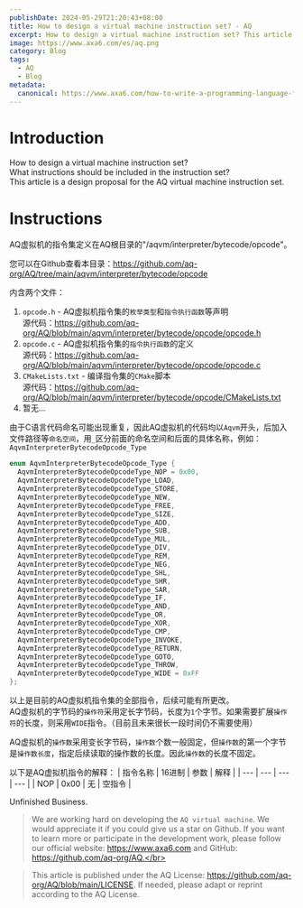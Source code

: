 ```yaml
---
publishDate: 2024-05-29T21:20:43+08:00
title: How to design a virtual machine instruction set? - AQ
excerpt: How to design a virtual machine instruction set? This article is a design proposal for the AQ virtual machine instruction set.
image: https://www.axa6.com/es/aq.png
category: Blog
tags:
  - AQ
  - Blog
metadata:
  canonical: https://www.axa6.com/how-to-write-a-programming-language-from-scratch
---
```


# Introduction
How to design a virtual machine instruction set?</br>
What instructions should be included in the instruction set?</br>
This article is a design proposal for the AQ virtual machine instruction set.</br>

# Instructions
AQ虚拟机的指令集定义在AQ根目录的"/aqvm/interpreter/bytecode/opcode"。</br>

您可以在Github查看本目录：https://github.com/aq-org/AQ/tree/main/aqvm/interpreter/bytecode/opcode</br>

内含两个文件：</br>
1. `opcode.h` - AQ虚拟机指令集的`枚举类型`和`指令执行函数`等声明</br>
源代码：https://github.com/aq-org/AQ/blob/main/aqvm/interpreter/bytecode/opcode/opcode.h
2. `opcode.c` - AQ虚拟机指令集的`指令执行函数`的定义</br>
源代码：https://github.com/aq-org/AQ/blob/main/aqvm/interpreter/bytecode/opcode/opcode.c
3. `CMakeLists.txt` - 编译指令集的`CMake`脚本</br>
源代码：https://github.com/aq-org/AQ/blob/main/aqvm/interpreter/bytecode/opcode/CMakeLists.txt
4. 暂无...</br>

由于C语言代码命名可能出现重复，因此AQ虚拟机的代码均以`Aqvm`开头，后加入文件路径等`命名空间`，用`_`区分前面的命名空间和后面的具体名称，例如：`AqvmInterpreterBytecodeOpcode_Type`</br>

```C
enum AqvmInterpreterBytecodeOpcode_Type {
  AqvmInterpreterBytecodeOpcodeType_NOP = 0x00,
  AqvmInterpreterBytecodeOpcodeType_LOAD,
  AqvmInterpreterBytecodeOpcodeType_STORE,
  AqvmInterpreterBytecodeOpcodeType_NEW,
  AqvmInterpreterBytecodeOpcodeType_FREE,
  AqvmInterpreterBytecodeOpcodeType_SIZE,
  AqvmInterpreterBytecodeOpcodeType_ADD,
  AqvmInterpreterBytecodeOpcodeType_SUB,
  AqvmInterpreterBytecodeOpcodeType_MUL,
  AqvmInterpreterBytecodeOpcodeType_DIV,
  AqvmInterpreterBytecodeOpcodeType_REM,
  AqvmInterpreterBytecodeOpcodeType_NEG,
  AqvmInterpreterBytecodeOpcodeType_SHL,
  AqvmInterpreterBytecodeOpcodeType_SHR,
  AqvmInterpreterBytecodeOpcodeType_SAR,
  AqvmInterpreterBytecodeOpcodeType_IF,
  AqvmInterpreterBytecodeOpcodeType_AND,
  AqvmInterpreterBytecodeOpcodeType_OR,
  AqvmInterpreterBytecodeOpcodeType_XOR,
  AqvmInterpreterBytecodeOpcodeType_CMP,
  AqvmInterpreterBytecodeOpcodeType_INVOKE,
  AqvmInterpreterBytecodeOpcodeType_RETURN,
  AqvmInterpreterBytecodeOpcodeType_GOTO,
  AqvmInterpreterBytecodeOpcodeType_THROW,
  AqvmInterpreterBytecodeOpcodeType_WIDE = 0xFF
};
```
以上是目前的AQ虚拟机指令集的全部指令，后续可能有所更改。</br>
AQ虚拟机的字节码的`操作符`采用定长字节码，长度为`1`个字节。如果需要扩展`操作符`的长度，则采用`WIDE`指令。（目前且未来很长一段时间仍不需要使用）</br>

AQ虚拟机的`操作数`采用变长字节码，`操作数`个数一般固定，但`操作数`的第一个字节是`操作数长度`，指定后续读取的操作数的长度。因此`操作数`的长度不固定。</br>

以下是AQ虚拟机指令的解释：
| 指令名称 | 16进制 | 参数 | 解释 |
| --- | --- | --- | --- |
| NOP | 0x00 | 无 | 空指令 |

Unfinished Business.

> We are working hard on developing the `AQ virtual machine`. We would appreciate it if you could give us a star on Github. If you want to learn more or participate in the development work, please follow our official website: https://www.axa6.com and GitHub: https://github.com/aq-org/AQ.</br>

> This article is published under the AQ License: https://github.com/aq-org/AQ/blob/main/LICENSE. If needed, please adapt or reprint according to the AQ License.